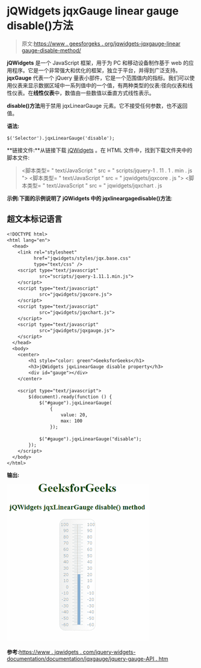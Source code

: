 # jQWidgets jqxGauge linear gauge disable()方法

> 原文:[https://www . geesforgeks . org/jqwidgets-jqxgauge-linear gauge-disable-method/](https://www.geeksforgeeks.org/jqwidgets-jqxgauge-lineargauge-disable-method/)

**jQWidgets** 是一个 JavaScript 框架，用于为 PC 和移动设备制作基于 web 的应用程序。它是一个非常强大和优化的框架，独立于平台，并得到广泛支持。 **jqxGauge** 代表一个 jQuery 量表小部件，它是一个范围值内的指标。我们可以使用仪表来显示数据区域中一系列值中的一个值，有两种类型的仪表:径向仪表和线性仪表。在**线性仪表**中，数值由一些数值以垂直方式线性表示。

**disable()方法**用于禁用 jqxLinearGauge 元素。它不接受任何参数，也不返回值。

**语法:**

```
$('Selector').jqxLinearGauge('disable');
```

**链接文件:**从链接下载 [jQWidgets](https://www.jqwidgets.com/download/Download) 。在 HTML 文件中，找到下载文件夹中的脚本文件:

> <link rel="”stylesheet”" href="”jqwidgets/styles/jqx.base.css”" type="”text/css”">
> <脚本类型= " text/JavaScript " src = " scripts/jquery-1 . 11 . 1 . min . js "></脚本类型>
> <脚本类型= " text/JavaScript " src = " jqwidgets/jqxcore . js "></脚本类型>
> <脚本类型= " text/JavaScript " src = " jqwidgets/jqxchart . js

**示例:**下面的示例说明了 jQWidgets 中的 jqxlineargage**disable()方法**:

## 超文本标记语言

```
<!DOCTYPE html>
<html lang="en">
  <head>
    <link rel="stylesheet" 
          href="jqwidgets/styles/jqx.base.css"
          type="text/css" />
    <script type="text/javascript" 
            src="scripts/jquery-1.11.1.min.js">
    </script>
    <script type="text/javascript"
            src="jqwidgets/jqxcore.js">
    </script>
    <script type="text/javascript" 
            src="jqwidgets/jqxchart.js">
    </script>
    <script type="text/javascript" 
            src="jqwidgets/jqxgauge.js">
    </script>
  </head>
  <body>
    <center>
        <h1 style="color: green">GeeksforGeeks</h1>
        <h3>jQWidgets jqxLinearGauge disable property</h3>
        <div id="gauge"></div>
    </center>

    <script type="text/javascript">
        $(document).ready(function () {
            $("#gauge").jqxLinearGauge(
                {
                    value: 20,
                    max: 100
                });

            $("#gauge").jqxLinearGauge("disable");
        });
    </script>
  </body>
</html>
```

**输出:**

![](img/aca0b3cbe56d20094eeab494af894332.png)

**参考:**[https://www . jqwidgets . com/jquery-widgets-documentation/documentation/jqxgauge/jquery-gauge-API . htm](https://www.jqwidgets.com/jquery-widgets-documentation/documentation/jqxgauge/jquery-gauge-api.htm)